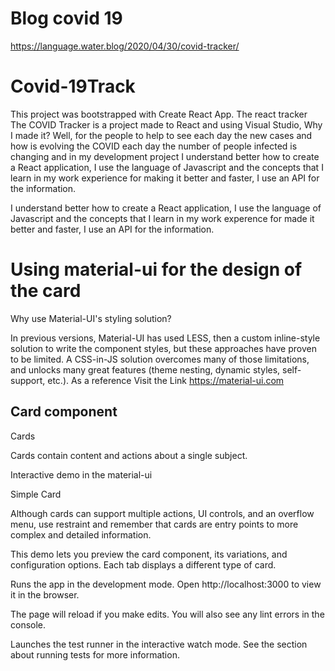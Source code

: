 
# Blog covid 19 
https://language.water.blog/2020/04/30/covid-tracker/

# Covid-19Track

This project was bootstrapped with Create React App.
The react tracker
The COVID Tracker is a project made to React and using Visual Studio, Why I made it? Well, 
for the people to help to see each day the new cases and how is evolving the
COVID each day the number of people infected is changing and in my development project I understand better how to create a React application,
I use the language of Javascript and the concepts that I learn in my work experience for making it better and faster, I use an API for the information.

 I understand better how to create a React application, I use the language of Javascript and the concepts that I learn in my work experence for made it better and faster, I use an API for the information. 

# Using material-ui for the design of the card

Why use Material-UI's styling solution?

In previous versions, Material-UI has used LESS, then a custom inline-style solution to write the component styles, but these approaches have proven to be limited. A CSS-in-JS solution overcomes many of those limitations, and unlocks many great features (theme nesting, dynamic styles, self-support, etc.).
As a reference Visit the Link
https://material-ui.com

## Card component 
Cards

Cards contain content and actions about a single subject.

Interactive demo
in the material-ui 

Simple Card

Although cards can support multiple actions, UI controls, and an overflow menu, use restraint and remember that cards are entry points to more complex and detailed information.

This demo lets you preview the card component, its variations, and configuration options. Each tab displays a different type of card.


Runs the app in the development mode.
Open http://localhost:3000 to view it in the browser.


The page will reload if you make edits.
You will also see any lint errors in the console.


Launches the test runner in the interactive watch mode.
See the section about running tests for more information.
